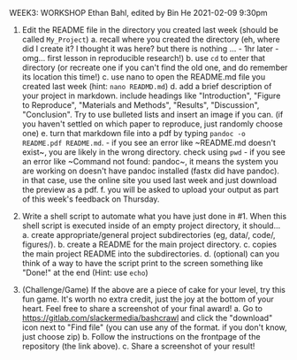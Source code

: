 WEEK3: WORKSHOP
Ethan Bahl, edited by Bin He 2021-02-09 9:30pm

1. Edit the README file in the directory you created last week (should be called `My_Project`)
	a. recall where you created the directory (eh, where did I create it? I thought it was here? but there is nothing ... - 1hr later - omg... first lesson in reproducible research!)
	b. use `cd` to enter that directory (or recreate one if you can't find the old one, and do remember its location this time!)
	c. use nano to open the README.md file you created last week (hint: `nano READMD.md`)
	d. add a brief description of your project in markdown. include headings like "Introduction", "Figure to Reproduce", "Materials and Methods", "Results", "Discussion", "Conclusion". Try to use bulleted lists and insert an image if you can. (if you haven't settled on which paper to reproduce, just randomly choose one)
	e. turn that markdown file into a pdf by typing `pandoc -o README.pdf README.md`. 
	    - if you see an error like ~README.md doesn't exist~, you are likely in the wrong directory. check using `pwd`
	    - if you see an error like ~Command not found: pandoc~, it means the system you are working on doesn't have pandoc installed (fastx did have pandoc). in that case, use the online site you used last week and just download the preview as a pdf.
	f. you will be asked to upload your output as part of this week's feedback on Thursday.

2. Write a shell script to automate what you have just done in #1. When this shell script is executed inside of an empty project directory, it should...
	a. create appropriate/general project subdirectories (eg, data/, code/, figures/).
	b. create a README for the main project directory.
	c. copies the main project README into the subdirectories.
	d. (optional) can you think of a way to have the script print to the screen something like "Done!" at the end (Hint: use `echo`)

3. (Challenge/Game) If the above are a piece of cake for your level, try this fun game. It's worth no extra credit, just the joy at the bottom of your heart. Feel free to share a screenshot of your final award!
    a. Go to <https://gitlab.com/slackermedia/bashcrawl> and click the "download" icon next to "Find file" (you can use any of the format. if you don't know, just choose zip)
    b. Follow the instructions on the frontpage of the repository (the link above).
    c. Share a screenshot of your result!